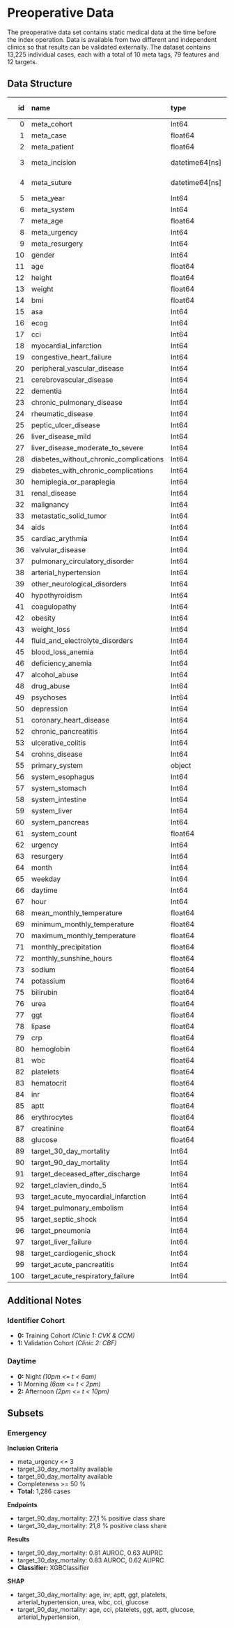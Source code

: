 # Preoperative Data

The preoperative data set contains static medical data at the time before the index operation. Data is available from two different and independent clinics so that results can be validated externally. The dataset contains 13,225 individual cases, each with a total of 10 meta tags, 79 features and 12 targets.

## Data Structure

|   id | name                                   | type           |   count |   count (0) |   count (1) |   completeness |   completeness (0) |   completeness (1) | min                 | min (0)             | min (1)             | max                 | max (0)             | max (1)             |   unique |   unique (0) |   unique (1) |
|-----:|:---------------------------------------|:---------------|--------:|------------:|------------:|---------------:|-------------------:|-------------------:|:--------------------|:--------------------|:--------------------|:--------------------|:--------------------|:--------------------|---------:|-------------:|-------------:|
|    0 | meta_cohort                            | Int64          |   13225 |        9185 |        4040 |         100    |             100    |             100    | 0.0                 | 0.0                 | 1.0                 | 1.0                 | 0.0                 | 1.0                 |        2 |            1 |            1 |
|    1 | meta_case                              | float64        |   13225 |        9185 |        4040 |         100    |             100    |             100    | 302070451.0         | 302070451.0         | 307936727.0         | 381008918.0         | 381008918.0         | 316147162.0         |    13225 |         9185 |         4040 |
|    2 | meta_patient                           | float64        |   13225 |        9185 |        4040 |         100    |             100    |             100    | 1000678.0           | 1002903.0           | 1000678.0           | 82731116.0          | 82731116.0          | 81041636.0          |    11243 |         8163 |         3123 |
|    3 | meta_incision                          | datetime64[ns] |   13225 |        9185 |        4040 |         100    |             100    |             100    | 2014-01-02 08:38:00 | 2014-01-02 08:38:00 | 2014-01-13 08:30:00 | 2022-12-30 09:00:00 | 2022-12-29 08:57:00 | 2022-12-30 09:00:00 |    13052 |         9095 |         4033 |
|    4 | meta_suture                            | datetime64[ns] |   13225 |        9185 |        4040 |         100    |             100    |             100    | 2014-01-02 13:58:00 | 2014-01-02 13:58:00 | 2014-01-13 11:10:00 | 2022-12-30 11:51:00 | 2022-12-29 15:41:00 | 2022-12-30 11:51:00 |    13177 |         9155 |         4039 |
|    5 | meta_year                              | Int64          |   13225 |        9185 |        4040 |         100    |             100    |             100    | 0                   | 0                   | 0                   | 8                   | 8                   | 8                   |        9 |            9 |            9 |
|    6 | meta_system                            | Int64          |   13225 |        9185 |        4040 |         100    |             100    |             100    | 0                   | 0                   | 0                   | 4                   | 4                   | 4                   |        5 |            5 |            5 |
|    7 | meta_age                               | float64        |   13225 |        9185 |        4040 |         100    |             100    |             100    | 18.0                | 18.0                | 18.0                | 218.0               | 218.0               | 122.0               |       84 |           80 |           83 |
|    8 | meta_urgency                           | Int64          |   13048 |        9009 |        4039 |          98.66 |              98.08 |              99.98 | 0                   | 0                   | 0                   | 5                   | 5                   | 5                   |        6 |            6 |            6 |
|    9 | meta_resurgery                         | Int64          |   13225 |        9185 |        4040 |         100    |             100    |             100    | 0                   | 0                   | 0                   | 1                   | 1                   | 1                   |        2 |            2 |            2 |
|   10 | gender                                 | Int64          |   12573 |        8533 |        4040 |          95.07 |              92.9  |             100    | 0                   | 0                   | 0                   | 1                   | 1                   | 1                   |        2 |            2 |            2 |
|   11 | age                                    | float64        |   13221 |        9183 |        4038 |          99.97 |              99.98 |              99.95 | 18.0                | 18.0                | 18.0                | 98.0                | 97.0                | 98.0                |       81 |           78 |           81 |
|   12 | height                                 | float64        |   10469 |        7397 |        3072 |          79.16 |              80.53 |              76.04 | 117.0               | 131.0               | 117.0               | 250.0               | 250.0               | 204.0               |       82 |           78 |           59 |
|   13 | weight                                 | float64        |   10496 |        7421 |        3075 |          79.36 |              80.79 |              76.11 | 30.0                | 30.0                | 30.0                | 230.0               | 230.0               | 216.0               |      231 |          216 |          121 |
|   14 | bmi                                    | float64        |   10468 |        7399 |        3069 |          79.15 |              80.56 |              75.97 | 10.4                | 10.4                | 10.6                | 69.7                | 69.7                | 68.2                |      485 |          474 |          282 |
|   15 | asa                                    | Int64          |   10785 |        7697 |        3088 |          81.55 |              83.8  |              76.44 | 0                   | 0                   | 0                   | 4                   | 4                   | 4                   |        5 |            5 |            5 |
|   16 | ecog                                   | Int64          |    8533 |        5696 |        2837 |          64.52 |              62.01 |              70.22 | 0                   | 0                   | 0                   | 2                   | 2                   | 2                   |        3 |            3 |            3 |
|   17 | cci                                    | Int64          |   12181 |        9026 |        3155 |          92.11 |              98.27 |              78.09 | 0                   | 0                   | 0                   | 17                  | 17                  | 16                  |       18 |           18 |           17 |
|   18 | myocardial_infarction                  | Int64          |   12181 |        9026 |        3155 |          92.11 |              98.27 |              78.09 | 0                   | 0                   | 0                   | 1                   | 1                   | 1                   |        2 |            2 |            2 |
|   19 | congestive_heart_failure               | Int64          |   12181 |        9026 |        3155 |          92.11 |              98.27 |              78.09 | 0                   | 0                   | 0                   | 1                   | 1                   | 1                   |        2 |            2 |            2 |
|   20 | peripheral_vascular_disease            | Int64          |   12181 |        9026 |        3155 |          92.11 |              98.27 |              78.09 | 0                   | 0                   | 0                   | 1                   | 1                   | 1                   |        2 |            2 |            2 |
|   21 | cerebrovascular_disease                | Int64          |   12181 |        9026 |        3155 |          92.11 |              98.27 |              78.09 | 0                   | 0                   | 0                   | 1                   | 1                   | 1                   |        2 |            2 |            2 |
|   22 | dementia                               | Int64          |   12181 |        9026 |        3155 |          92.11 |              98.27 |              78.09 | 0                   | 0                   | 0                   | 1                   | 1                   | 1                   |        2 |            2 |            2 |
|   23 | chronic_pulmonary_disease              | Int64          |   12181 |        9026 |        3155 |          92.11 |              98.27 |              78.09 | 0                   | 0                   | 0                   | 1                   | 1                   | 1                   |        2 |            2 |            2 |
|   24 | rheumatic_disease                      | Int64          |   12181 |        9026 |        3155 |          92.11 |              98.27 |              78.09 | 0                   | 0                   | 0                   | 1                   | 1                   | 1                   |        2 |            2 |            2 |
|   25 | peptic_ulcer_disease                   | Int64          |   12181 |        9026 |        3155 |          92.11 |              98.27 |              78.09 | 0                   | 0                   | 0                   | 1                   | 1                   | 1                   |        2 |            2 |            2 |
|   26 | liver_disease_mild                     | Int64          |   12181 |        9026 |        3155 |          92.11 |              98.27 |              78.09 | 0                   | 0                   | 0                   | 1                   | 1                   | 1                   |        2 |            2 |            2 |
|   27 | liver_disease_moderate_to_severe       | Int64          |   12181 |        9026 |        3155 |          92.11 |              98.27 |              78.09 | 0                   | 0                   | 0                   | 1                   | 1                   | 1                   |        2 |            2 |            2 |
|   28 | diabetes_without_chronic_complications | Int64          |   12181 |        9026 |        3155 |          92.11 |              98.27 |              78.09 | 0                   | 0                   | 0                   | 1                   | 1                   | 1                   |        2 |            2 |            2 |
|   29 | diabetes_with_chronic_complications    | Int64          |   12181 |        9026 |        3155 |          92.11 |              98.27 |              78.09 | 0                   | 0                   | 0                   | 1                   | 1                   | 1                   |        2 |            2 |            2 |
|   30 | hemiplegia_or_paraplegia               | Int64          |   12181 |        9026 |        3155 |          92.11 |              98.27 |              78.09 | 0                   | 0                   | 0                   | 1                   | 1                   | 1                   |        2 |            2 |            2 |
|   31 | renal_disease                          | Int64          |   12181 |        9026 |        3155 |          92.11 |              98.27 |              78.09 | 0                   | 0                   | 0                   | 1                   | 1                   | 1                   |        2 |            2 |            2 |
|   32 | malignancy                             | Int64          |   12181 |        9026 |        3155 |          92.11 |              98.27 |              78.09 | 0                   | 0                   | 0                   | 1                   | 1                   | 1                   |        2 |            2 |            2 |
|   33 | metastatic_solid_tumor                 | Int64          |   12181 |        9026 |        3155 |          92.11 |              98.27 |              78.09 | 0                   | 0                   | 0                   | 1                   | 1                   | 1                   |        2 |            2 |            2 |
|   34 | aids                                   | Int64          |   12181 |        9026 |        3155 |          92.11 |              98.27 |              78.09 | 0                   | 0                   | 0                   | 1                   | 1                   | 1                   |        2 |            2 |            2 |
|   35 | cardiac_arythmia                       | Int64          |   12181 |        9026 |        3155 |          92.11 |              98.27 |              78.09 | 0                   | 0                   | 0                   | 1                   | 1                   | 1                   |        2 |            2 |            2 |
|   36 | valvular_disease                       | Int64          |   12181 |        9026 |        3155 |          92.11 |              98.27 |              78.09 | 0                   | 0                   | 0                   | 1                   | 1                   | 1                   |        2 |            2 |            2 |
|   37 | pulmonary_circulatory_disorder         | Int64          |   12181 |        9026 |        3155 |          92.11 |              98.27 |              78.09 | 0                   | 0                   | 0                   | 1                   | 1                   | 1                   |        2 |            2 |            2 |
|   38 | arterial_hypertension                  | Int64          |   12181 |        9026 |        3155 |          92.11 |              98.27 |              78.09 | 0                   | 0                   | 0                   | 1                   | 1                   | 1                   |        2 |            2 |            2 |
|   39 | other_neurological_disorders           | Int64          |   12181 |        9026 |        3155 |          92.11 |              98.27 |              78.09 | 0                   | 0                   | 0                   | 1                   | 1                   | 1                   |        2 |            2 |            2 |
|   40 | hypothyroidism                         | Int64          |   12181 |        9026 |        3155 |          92.11 |              98.27 |              78.09 | 0                   | 0                   | 0                   | 1                   | 1                   | 1                   |        2 |            2 |            2 |
|   41 | coagulopathy                           | Int64          |   12181 |        9026 |        3155 |          92.11 |              98.27 |              78.09 | 0                   | 0                   | 0                   | 1                   | 1                   | 1                   |        2 |            2 |            2 |
|   42 | obesity                                | Int64          |   12181 |        9026 |        3155 |          92.11 |              98.27 |              78.09 | 0                   | 0                   | 0                   | 1                   | 1                   | 1                   |        2 |            2 |            2 |
|   43 | weight_loss                            | Int64          |   12181 |        9026 |        3155 |          92.11 |              98.27 |              78.09 | 0                   | 0                   | 0                   | 1                   | 1                   | 1                   |        2 |            2 |            2 |
|   44 | fluid_and_electrolyte_disorders        | Int64          |   12181 |        9026 |        3155 |          92.11 |              98.27 |              78.09 | 0                   | 0                   | 0                   | 1                   | 1                   | 1                   |        2 |            2 |            2 |
|   45 | blood_loss_anemia                      | Int64          |   12181 |        9026 |        3155 |          92.11 |              98.27 |              78.09 | 0                   | 0                   | 0                   | 1                   | 1                   | 1                   |        2 |            2 |            2 |
|   46 | deficiency_anemia                      | Int64          |   12181 |        9026 |        3155 |          92.11 |              98.27 |              78.09 | 0                   | 0                   | 0                   | 1                   | 1                   | 1                   |        2 |            2 |            2 |
|   47 | alcohol_abuse                          | Int64          |   12181 |        9026 |        3155 |          92.11 |              98.27 |              78.09 | 0                   | 0                   | 0                   | 1                   | 1                   | 1                   |        2 |            2 |            2 |
|   48 | drug_abuse                             | Int64          |   12181 |        9026 |        3155 |          92.11 |              98.27 |              78.09 | 0                   | 0                   | 0                   | 1                   | 1                   | 1                   |        2 |            2 |            2 |
|   49 | psychoses                              | Int64          |   12181 |        9026 |        3155 |          92.11 |              98.27 |              78.09 | 0                   | 0                   | 0                   | 1                   | 1                   | 1                   |        2 |            2 |            2 |
|   50 | depression                             | Int64          |   12181 |        9026 |        3155 |          92.11 |              98.27 |              78.09 | 0                   | 0                   | 0                   | 1                   | 1                   | 1                   |        2 |            2 |            2 |
|   51 | coronary_heart_disease                 | Int64          |   12181 |        9026 |        3155 |          92.11 |              98.27 |              78.09 | 0                   | 0                   | 0                   | 1                   | 1                   | 1                   |        2 |            2 |            2 |
|   52 | chronic_pancreatitis                   | Int64          |   12181 |        9026 |        3155 |          92.11 |              98.27 |              78.09 | 0                   | 0                   | 0                   | 1                   | 1                   | 1                   |        2 |            2 |            2 |
|   53 | ulcerative_colitis                     | Int64          |   12181 |        9026 |        3155 |          92.11 |              98.27 |              78.09 | 0                   | 0                   | 0                   | 1                   | 1                   | 1                   |        2 |            2 |            2 |
|   54 | crohns_disease                         | Int64          |   12181 |        9026 |        3155 |          92.11 |              98.27 |              78.09 | 0                   | 0                   | 0                   | 1                   | 1                   | 1                   |        2 |            2 |            2 |
|   55 | primary_system                         | object         |   13225 |        9185 |        4040 |         100    |             100    |             100    | esophagus           | esophagus           | esophagus           | stomach             | stomach             | stomach             |        5 |            5 |            5 |
|   56 | system_esophagus                       | Int64          |   10534 |        6645 |        3889 |          79.65 |              72.35 |              96.26 | 0                   | 0                   | 0                   | 1                   | 1                   | 1                   |        2 |            2 |            2 |
|   57 | system_stomach                         | Int64          |   10534 |        6645 |        3889 |          79.65 |              72.35 |              96.26 | 0                   | 0                   | 0                   | 1                   | 1                   | 1                   |        2 |            2 |            2 |
|   58 | system_intestine                       | Int64          |   10534 |        6645 |        3889 |          79.65 |              72.35 |              96.26 | 0                   | 0                   | 0                   | 1                   | 1                   | 1                   |        2 |            2 |            2 |
|   59 | system_liver                           | Int64          |   10534 |        6645 |        3889 |          79.65 |              72.35 |              96.26 | 0                   | 0                   | 0                   | 1                   | 1                   | 1                   |        2 |            2 |            2 |
|   60 | system_pancreas                        | Int64          |   10534 |        6645 |        3889 |          79.65 |              72.35 |              96.26 | 0                   | 0                   | 0                   | 1                   | 1                   | 1                   |        2 |            2 |            2 |
|   61 | system_count                           | float64        |   10534 |        6645 |        3889 |          79.65 |              72.35 |              96.26 | 1.0                 | 1.0                 | 1.0                 | 4.0                 | 4.0                 | 3.0                 |        4 |            4 |            3 |
|   62 | urgency                                | Int64          |   13048 |        9009 |        4039 |          98.66 |              98.08 |              99.98 | 0                   | 0                   | 0                   | 5                   | 5                   | 5                   |        6 |            6 |            6 |
|   63 | resurgery                              | Int64          |   13225 |        9185 |        4040 |         100    |             100    |             100    | 0                   | 0                   | 0                   | 1                   | 1                   | 1                   |        2 |            2 |            2 |
|   64 | month                                  | Int64          |   13225 |        9185 |        4040 |         100    |             100    |             100    | 0                   | 0                   | 0                   | 11                  | 11                  | 11                  |       12 |           12 |           12 |
|   65 | weekday                                | Int64          |   13225 |        9185 |        4040 |         100    |             100    |             100    | 0                   | 0                   | 0                   | 6                   | 6                   | 6                   |        7 |            7 |            7 |
|   66 | daytime                                | Int64          |   13225 |        9185 |        4040 |         100    |             100    |             100    | 0                   | 0                   | 0                   | 2                   | 2                   | 2                   |        3 |            3 |            3 |
|   67 | hour                                   | Int64          |   13225 |        9185 |        4040 |         100    |             100    |             100    | 0                   | 0                   | 0                   | 23                  | 23                  | 23                  |       24 |           24 |           24 |
|   68 | mean_monthly_temperature               | float64        |   13225 |        9185 |        4040 |         100    |             100    |             100    | -0.8                | -0.8                | -0.8                | 22.8                | 22.8                | 22.8                |       87 |           87 |           87 |
|   69 | minimum_monthly_temperature            | float64        |   13225 |        9185 |        4040 |         100    |             100    |             100    | -13.7               | -13.7               | -13.7               | 14.0                | 14.0                | 14.0                |       87 |           87 |           87 |
|   70 | maximum_monthly_temperature            | float64        |   13225 |        9185 |        4040 |         100    |             100    |             100    | 6.7                 | 6.7                 | 6.7                 | 38.5                | 38.5                | 38.5                |       94 |           94 |           94 |
|   71 | monthly_precipitation                  | float64        |   13225 |        9185 |        4040 |         100    |             100    |             100    | 1.3                 | 1.3                 | 1.3                 | 193.4               | 193.4               | 193.4               |       97 |           97 |           97 |
|   72 | monthly_sunshine_hours                 | float64        |   12967 |        9007 |        3960 |          98.05 |              98.06 |              98.02 | 14.1                | 14.1                | 14.1                | 340.4               | 340.4               | 340.4               |      103 |          103 |          103 |
|   73 | sodium                                 | float64        |   12742 |        8772 |        3970 |          96.35 |              95.5  |              98.27 | 102.0               | 102.0               | 120.0               | 169.0               | 169.0               | 158.0               |       43 |           41 |           37 |
|   74 | potassium                              | float64        |   13024 |        9052 |        3972 |          98.48 |              98.55 |              98.32 | 1.4                 | 1.4                 | 1.6                 | 8.4                 | 8.4                 | 8.2                 |       57 |           53 |           44 |
|   75 | bilirubin                              | float64        |    8224 |        7079 |        1145 |          62.19 |              77.07 |              28.34 | 0.0                 | 0.0                 | 0.0                 | 27.2                | 27.2                | 26.1                |      522 |          503 |          139 |
|   76 | urea                                   | float64        |    9503 |        6981 |        2522 |          71.86 |              76    |              62.43 | 3.0                 | 3.0                 | 4.0                 | 335.0               | 252.0               | 335.0               |      201 |          184 |          161 |
|   77 | ggt                                    | float64        |    9880 |        7157 |        2723 |          74.71 |              77.92 |              67.4  | 3.0                 | 3.0                 | 5.0                 | 4679.0              | 4679.0              | 2948.0              |      856 |          786 |          428 |
|   78 | lipase                                 | float64        |    8755 |        6645 |        2110 |          66.2  |              72.35 |              52.23 | 3.0                 | 3.0                 | 4.0                 | 5790.0              | 4781.0              | 5790.0              |      376 |          348 |          196 |
|   79 | crp                                    | float64        |    8715 |        6457 |        2258 |          65.9  |              70.3  |              55.89 | 0.3                 | 0.3                 | 0.3                 | 661.4               | 661.4               | 658.6               |     1762 |         1337 |         1003 |
|   80 | hemoglobin                             | float64        |   13076 |        9096 |        3980 |          98.87 |              99.03 |              98.51 | 3.3                 | 3.3                 | 4.5                 | 39.9                | 37.0                | 39.9                |      155 |          147 |          130 |
|   81 | wbc                                    | float64        |   13029 |        9074 |        3955 |          98.52 |              98.79 |              97.9  | 0.09                | 0.11                | 0.09                | 73.18               | 73.18               | 61.08               |     1858 |         1588 |         1311 |
|   82 | platelets                              | float64        |   13030 |        9075 |        3955 |          98.53 |              98.8  |              97.9  | 3.8                 | 3.8                 | 6.4                 | 1240.0              | 1119.0              | 1240.0              |      717 |          653 |          573 |
|   83 | hematocrit                             | float64        |    6593 |        5122 |        1471 |          49.85 |              55.76 |              36.41 | 0.102               | 0.107               | 0.102               | 0.652               | 0.652               | 0.643               |      441 |          412 |          337 |
|   84 | inr                                    | float64        |   12976 |        9032 |        3944 |          98.12 |              98.33 |              97.62 | 0.8                 | 0.8                 | 0.8                 | 8.0                 | 8.0                 | 8.0                 |      185 |          157 |          132 |
|   85 | aptt                                   | float64        |   10916 |        7632 |        3284 |          82.54 |              83.09 |              81.29 | 21.0                | 21.0                | 21.0                | 240.0               | 240.0               | 240.0               |      443 |          396 |          314 |
|   86 | erythrocytes                           | float64        |   13031 |        9076 |        3955 |          98.53 |              98.81 |              97.9  | 0.6                 | 0.6                 | 1.1                 | 7.4                 | 7.4                 | 7.2                 |       61 |           57 |           54 |
|   87 | creatinine                             | float64        |    9834 |        8505 |        1329 |          74.36 |              92.6  |              32.9  | 0.12                | 0.12                | 0.25                | 16.5                | 16.5                | 11.87               |      418 |          392 |          202 |
|   88 | glucose                                | float64        |    7152 |        5269 |        1883 |          54.08 |              57.37 |              46.61 | 1.0                 | 1.0                 | 38.0                | 752.0               | 722.0               | 752.0               |      309 |          286 |          218 |
|   89 | target_30_day_mortality                | Int64          |   10941 |        7541 |        3400 |          82.73 |              82.1  |              84.16 | 0                   | 0                   | 0                   | 1                   | 1                   | 1                   |        2 |            2 |            2 |
|   90 | target_90_day_mortality                | Int64          |    9879 |        6760 |        3119 |          74.7  |              73.6  |              77.2  | 0                   | 0                   | 0                   | 1                   | 1                   | 1                   |        2 |            2 |            2 |
|   91 | target_deceased_after_discharge        | Int64          |   12525 |        8758 |        3767 |          94.71 |              95.35 |              93.24 | 0                   | 0                   | 0                   | 1                   | 1                   | 1                   |        2 |            2 |            2 |
|   92 | target_clavien_dindo_5                 | Int64          |   13225 |        9185 |        4040 |         100    |             100    |             100    | 0                   | 0                   | 0                   | 1                   | 1                   | 1                   |        2 |            2 |            2 |
|   93 | target_acute_myocardial_infarction     | Int64          |   12245 |        9052 |        3193 |          92.59 |              98.55 |              79.03 | 0                   | 0                   | 0                   | 1                   | 1                   | 1                   |        2 |            2 |            2 |
|   94 | target_pulmonary_embolism              | Int64          |   12245 |        9052 |        3193 |          92.59 |              98.55 |              79.03 | 0                   | 0                   | 0                   | 1                   | 1                   | 1                   |        2 |            2 |            2 |
|   95 | target_septic_shock                    | Int64          |   12245 |        9052 |        3193 |          92.59 |              98.55 |              79.03 | 0                   | 0                   | 0                   | 1                   | 1                   | 1                   |        2 |            2 |            2 |
|   96 | target_pneumonia                       | Int64          |   12245 |        9052 |        3193 |          92.59 |              98.55 |              79.03 | 0                   | 0                   | 0                   | 1                   | 1                   | 1                   |        2 |            2 |            2 |
|   97 | target_liver_failure                   | Int64          |   12245 |        9052 |        3193 |          92.59 |              98.55 |              79.03 | 0                   | 0                   | 0                   | 1                   | 1                   | 1                   |        2 |            2 |            2 |
|   98 | target_cardiogenic_shock               | Int64          |   12245 |        9052 |        3193 |          92.59 |              98.55 |              79.03 | 0                   | 0                   | 0                   | 1                   | 1                   | 1                   |        2 |            2 |            2 |
|   99 | target_acute_pancreatitis              | Int64          |   12245 |        9052 |        3193 |          92.59 |              98.55 |              79.03 | 0                   | 0                   | 0                   | 1                   | 1                   | 1                   |        2 |            2 |            2 |
|  100 | target_acute_respiratory_failure       | Int64          |   12245 |        9052 |        3193 |          92.59 |              98.55 |              79.03 | 0                   | 0                   | 0                   | 1                   | 1                   | 1                   |        2 |            2 |            2 |

## Additional Notes

### Identifier Cohort

- **0:** Training Cohort _(Clinic 1: CVK & CCM)_
- **1:** Validation Cohort _(Clinic 2: CBF)_

### Daytime
- **0:** Night _(10pm <= t < 6am)_
- **1:** Morning _(6am <= t < 2pm)_
- **2:** Afternoon _(2pm <= t < 10pm)_

## Subsets

### Emergency

**Inclusion Criteria**

- meta_urgency <= 3
- target_30_day_mortality available
- target_90_day_mortality available
- Completeness >= 50 %
- **Total:** 1,286 cases

**Endpoints**

- target_90_day_mortality: 27,1 % positive class share
- target_30_day_mortality: 21,8 % positive class share

**Results**

- target_90_day_mortality: 0.81 AUROC, 0.63 AUPRC
- target_30_day_mortality: 0.83 AUROC, 0.62 AUPRC
- **Classifier:** XGBClassifier

**SHAP**

- target_30_day_mortality: age, inr, aptt, ggt, platelets, arterial_hypertension, urea, wbc, cci, glucose
- target_90_day_mortality: age, cci, platelets, ggt, aptt, glucose, arterial_hypertension, 

